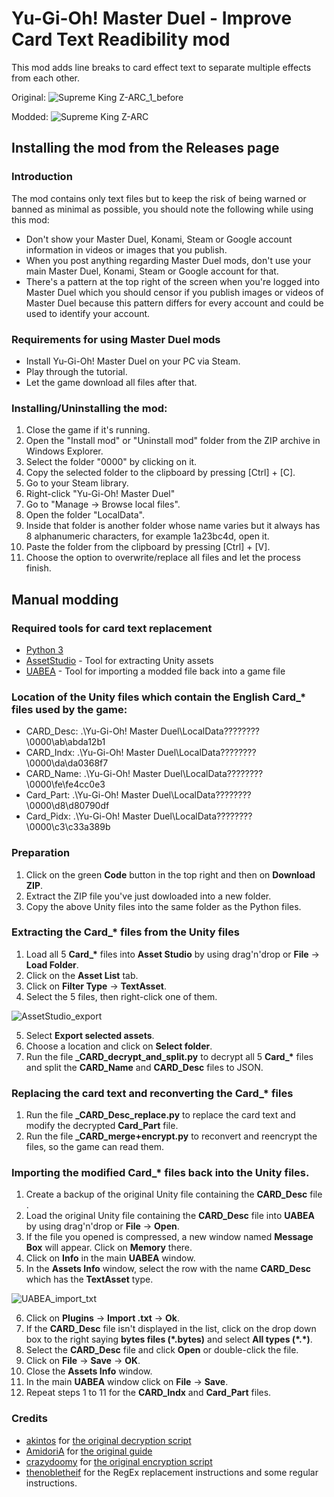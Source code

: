 # Yu-Gi-Oh! Master Duel - Improve Card Text Readibility mod
This mod adds line breaks to card effect text to separate multiple effects from each other.

Original:
![Supreme King Z-ARC_1_before](https://github.com/RndUser0/YGOMD-Improve_Card_Text_Readibility/assets/29837561/abcd4d63-2f1b-4c6e-8a55-8e96318602f8)

Modded:
![Supreme King Z-ARC](https://github.com/RndUser0/YGOMD-Improve_Card_Text_Readibility/assets/29837561/a5c789bb-3c58-4fe0-bc5c-1b176f83a0a3)

## Installing the mod from the Releases page
### Introduction
The mod contains only text files but to keep the risk of being warned or banned as minimal as possible, you should note the following while using this mod:
* Don't show your Master Duel, Konami, Steam or Google account information in videos or images that you publish.
* When you post anything regarding Master Duel mods, don't use your main Master Duel, Konami, Steam or Google account for that.
* There's a pattern at the top right of the screen when you're logged into Master Duel which you should censor if you publish images or videos of Master Duel because this pattern differs for every account and could be used to identify your account.

### Requirements for using Master Duel mods
* Install Yu-Gi-Oh! Master Duel on your PC via Steam.
* Play through the tutorial.
* Let the game download all files after that.

### Installing/Uninstalling the mod:
1. Close the game if it's running.
2. Open the "Install mod" or "Uninstall mod" folder from the ZIP archive in Windows Explorer.
3. Select the folder "0000" by clicking on it.
4. Copy the selected folder to the clipboard by pressing [Ctrl] + [C].
5. Go to your Steam library.
6. Right-click "Yu-Gi-Oh! Master Duel"
7. Go to "Manage → Browse local files".
8. Open the folder "LocalData".
9. Inside that folder is another folder whose name varies but it always has 8 alphanumeric characters, for example 1a23bc4d, open it.
10. Paste the folder from the clipboard by pressing [Ctrl] + [V].
11. Choose the option to overwrite/replace all files and let the process finish.

## Manual modding
### Required tools for card text replacement
* [Python 3](https://www.python.org/downloads/)
* [AssetStudio](https://github.com/Perfare/AssetStudio/releases) - Tool for extracting Unity assets
* [UABEA](https://github.com/nesrak1/UABEA/releases) - Tool for importing a modded file back into a game file

### Location of the Unity files which contain the English Card_* files used by the game:
* CARD_Desc: .\Yu-Gi-Oh!  Master Duel\LocalData\????????\0000\ab\abda12b1
* CARD_Indx: .\Yu-Gi-Oh!  Master Duel\LocalData\????????\0000\da\da0368f7
* CARD_Name: .\Yu-Gi-Oh!  Master Duel\LocalData\????????\0000\fe\fe4cc0e3
* Card_Part: .\Yu-Gi-Oh!  Master Duel\LocalData\????????\0000\d8\d80790df
* Card_Pidx: .\Yu-Gi-Oh!  Master Duel\LocalData\????????\0000\c3\c33a389b

### Preparation
1. Click on the green **Code** button in the top right and then on **Download ZIP**.
2. Extract the ZIP file you've just dowloaded into a new folder.
3. Copy the above Unity files into the same folder as the Python files.

### Extracting the Card_* files from the Unity files
1. Load all 5 **Card_\*** files into **Asset Studio** by using drag'n'drop or **File** → **Load Folder**.
2. Click on the **Asset List** tab.
3. Click on **Filter Type** → **TextAsset**.
4. Select the 5 files, then right-click one of them.

![AssetStudio_export](https://github.com/RndUser0/YGOMD-Improve_Card_Text_Readibility/assets/29837561/c0674e92-7949-45f8-a809-37b6fc3e0fc7)

5. Select **Export selected assets**.
6. Choose a location and click on **Select folder**.
7. Run the file **_CARD_decrypt_and_split.py** to decrypt all 5 **Card_\*** files and split the **CARD_Name** and **CARD_Desc** files to JSON.

### Replacing the card text and reconverting the Card_* files 
1. Run the file **_CARD_Desc_replace.py** to replace the card text and modify the decrypted **Card_Part** file.
2. Run the file **_CARD_merge+encrypt.py** to reconvert and reencrypt the files, so the game can read them.

### Importing the modified Card_* files back into the Unity files.
1. Create a backup of the original Unity file containing the **CARD_Desc** file .
2. Load the original Unity file containing the **CARD_Desc** file into **UABEA** by using drag'n'drop or **File** → **Open**.
3. If the file you opened is compressed, a new window named **Message Box** will appear. Click on **Memory** there.
4. Click on **Info** in the main **UABEA** window.
5. In the **Assets Info** window, select the row with the name **CARD_Desc** which has the **TextAsset** type.

![UABEA_import_txt](https://github.com/RndUser0/YGOMD-Improve_Card_Text_Readibility/assets/29837561/a84268a4-601a-408b-86be-e5343be6b97f)
  
6. Click on **Plugins** → **Import .txt** → **Ok**.
7. If the **CARD_Desc** file isn't displayed in the list, click on the drop down box to the right saying **bytes files (\*.bytes)** and select **All types (\*.*)**.
8. Select the **CARD_Desc** file and click **Open** or double-click the file.
9. Click on **File** → **Save** → **OK**.
10. Close the **Assets Info** window.
11. In the main **UABEA** window click on **File** → **Save**.
12. Repeat steps 1 to 11 for the **CARD_Indx** and **Card_Part** files.

### Credits
* [akintos](https://gist.github.com/akintos) for [the original decryption script](https://gist.github.com/akintos/04e2494c62184d2d4384078b0511673b)
* [AmidoriA](https://github.com/AmidoriA) for [the original guide](https://github.com/AmidoriA/Master-Duel-Effect)
* [crazydoomy](https://github.com/crazydoomy) for [the original encryption script](https://discord.com/channels/747402959117353022/938180052984659979/959192997667422228)
* [thenobletheif](https://www.nexusmods.com/yugiohmasterduel/users/26473124) for the RegEx replacement instructions and some regular instructions.
